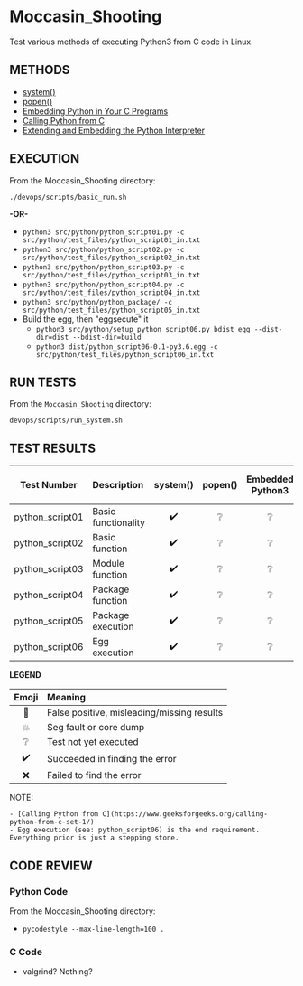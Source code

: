 # Moccasin_Shooting
Test various methods of executing Python3 from C code in Linux.

## METHODS

* [system()](http://man7.org/linux/man-pages/man3/system.3.html)
* [popen()](http://man7.org/linux/man-pages/man3/popen.3.html)
* [Embedding Python in Your C Programs](https://www.linuxjournal.com/article/8497)
* [Calling Python from C](https://www.geeksforgeeks.org/calling-python-from-c-set-1/)
* [Extending and Embedding the Python Interpreter](https://docs.python.org/3/extending/)

## EXECUTION

From the Moccasin_Shooting directory:

`./devops/scripts/basic_run.sh`

**-OR-**

* `python3 src/python/python_script01.py -c src/python/test_files/python_script01_in.txt`
* `python3 src/python/python_script02.py -c src/python/test_files/python_script02_in.txt`
* `python3 src/python/python_script03.py -c src/python/test_files/python_script03_in.txt`
* `python3 src/python/python_script04.py -c src/python/test_files/python_script04_in.txt`
* `python3 src/python/python_package/ -c src/python/test_files/python_script05_in.txt`
* Build the egg, then "eggsecute" it
	* `python3 src/python/setup_python_script06.py bdist_egg --dist-dir=dist --bdist-dir=build`
	* `python3 dist/python_script06-0.1-py3.6.egg -c src/python/test_files/python_script06_in.txt`

## RUN TESTS

From the `Moccasin_Shooting` directory:

`devops/scripts/run_system.sh`

## TEST RESULTS

| Test Number     | Description         | system()           | popen()         | Embedded Python3 | Calling Python from C | Embedding the Python Interpreter | 
| :-------------: | :------------------ | :----------------: | :-------------: | :-------------: | :-------------: | :-------------: |
| python_script01 | Basic functionality | :heavy_check_mark: | :grey_question: | :grey_question: | :grey_question: | :grey_question: |
| python_script02 | Basic function      | :heavy_check_mark: | :grey_question: | :grey_question: | :grey_question: | :grey_question: |
| python_script03 | Module function     | :heavy_check_mark: | :grey_question: | :grey_question: | :grey_question: | :grey_question: |
| python_script04 | Package function    | :heavy_check_mark: | :grey_question: | :grey_question: | :grey_question: | :grey_question: |
| python_script05 | Package execution   | :heavy_check_mark: | :grey_question: | :grey_question: | :grey_question: | :grey_question: |
| python_script06 | Egg execution       | :heavy_check_mark: | :grey_question: | :grey_question: | :grey_question: | :grey_question: |

**LEGEND**

| Emoji              | Meaning                                    |
| :----------------: | :----------------------------------------- |
| :anger:            | False positive, misleading/missing results |
| :boom:             | Seg fault or core dump                     |
| :grey_question:    | Test not yet executed                      |
| :heavy_check_mark: | Succeeded in finding the error             |
| :x:                | Failed to find the error                   |

NOTE:

	- [Calling Python from C](https://www.geeksforgeeks.org/calling-python-from-c-set-1/)
	- Egg execution (see: python_script06) is the end requirement.  Everything prior is just a stepping stone.

## CODE REVIEW

### Python Code

From the Moccasin_Shooting directory:

* `pycodestyle --max-line-length=100 .`

### C Code

* valgrind?  Nothing?
